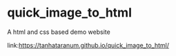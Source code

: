 # quick_image_to_html
A html and css based demo website

link:https://tanhataranum.github.io/quick_image_to_html/
